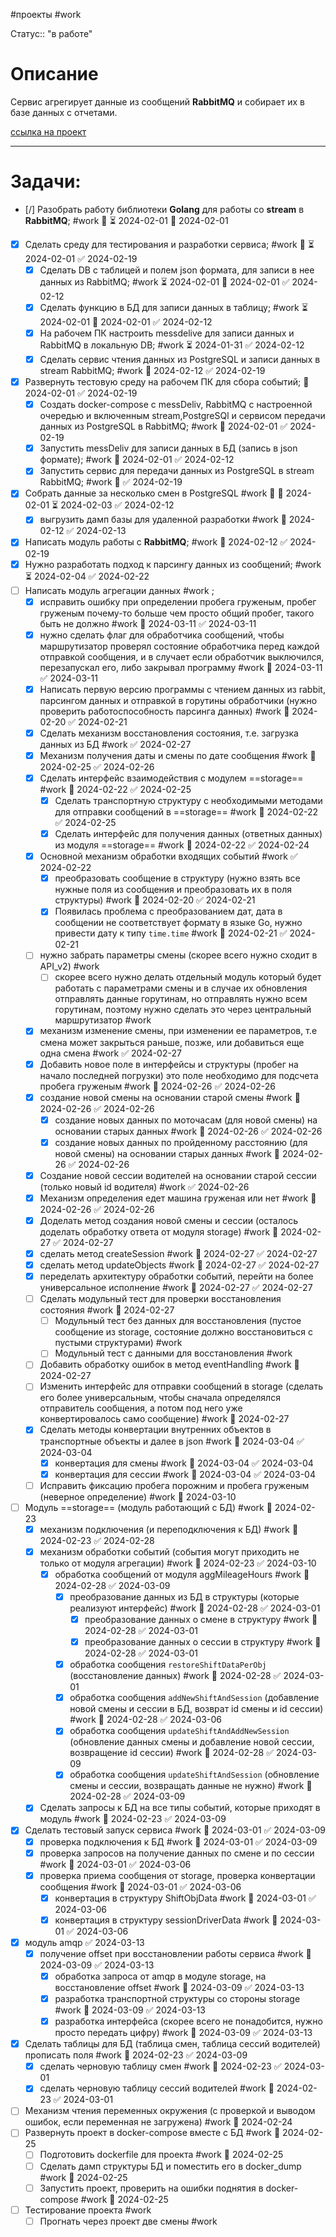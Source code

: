 #проекты
#work

Статус:: "в работе"
# Описание
Сервис агрегирует данные из сообщений __RabbitMQ__ и собирает их в базе данных с отчетами.

[ссылка на проект](https://github.com/SouthUral/agg-data-per-shift)

___

# Задачи:
- [/] Разобрать работу библиотеки __Golang__  для работы со __stream__ в __RabbitMQ__; #work  🔼 ⏳ 2024-02-01 📅 2024-02-01
- [x] Сделать среду для тестирования и разработки сервиса; #work 🔼 ⏳ 2024-02-01 ✅ 2024-02-19
	- [x] Сделать DB с таблицей и полем json  формата, для записи в нее данных из RabbitMQ; #work ⏳ 2024-02-01 📅 2024-02-01 ✅ 2024-02-12
	- [x] Сделать функцию в БД для записи данных в таблицу; #work ⏳ 2024-02-01 📅 2024-02-01 ✅ 2024-02-12
	- [x] На рабочем ПК настроить messdelive для записи данных и RabbitMQ в локальную DB; #work ⏳ 2024-01-31 ✅ 2024-02-12
	- [x] Сделать сервис чтения данных из PostgreSQL и записи данных в stream RabbitMQ; #work 📅 2024-02-12 ✅ 2024-02-19
- [x] Развернуть тестовую среду на рабочем ПК для сбора событий; 📅 2024-02-01 ✅ 2024-02-19
	- [x] Создать  docker-compose c messDeliv, RabbitMQ с настроенной очередью и включенным stream,PostgreSQl и сервисом передачи данных из PostgreSQL в RabbitMQ; #work 📅 2024-02-01 ✅ 2024-02-19
	- [x] Запустить messDeliv для записи данных в БД (запись в json формате); #work 📅 2024-02-01 ✅ 2024-02-12
	- [x] Запустить сервис для передачи данных из PostgreSQL в stream RabbitMQ; #work  📅 ✅ 2024-02-19
- [x] Собрать данные за несколько смен в PostgreSQL #work 🔼 🛫 2024-02-01 ⏳ 2024-02-03 ✅ 2024-02-12
	- [x] выгрузить дамп базы для удаленной разработки #work 📅 2024-02-12 ✅ 2024-02-13
- [x] Написать модуль работы с __RabbitMQ__; #work 📅 2024-02-12 ✅ 2024-02-19
- [x] Нужно разработать подход к парсингу данных из сообщений; #work ⏳ 2024-02-04 ✅ 2024-02-22
- [ ] Написать модуль агрегации данных #work ;
	- [x] исправить ошибку при определении пробега груженым, пробег груженым почему-то больше чем просто общий пробег, такого быть не должно #work 📅 2024-03-11 ✅ 2024-03-11
	- [x] нужно сделать флаг для обработчика сообщений, чтобы маршрутизатор проверял состояние обработчика перед каждой отправкой сообщения, и в случает если обработчик выключился, перезапускал его, либо закрывал программу #work 📅 2024-03-11 ✅ 2024-03-11
	- [x] Написать первую версию программы с чтением данных из rabbit, парсингом данных и отправкой в горутины обработчики (нужно проверить работоспособность парсинга данных) #work 📅 2024-02-20 ✅ 2024-02-21
	- [x] Сделать механизм восстановления состояния, т.е. загрузка данных из БД #work ✅ 2024-02-27
	- [x] Механизм получения даты и смены по дате сообщения #work 📅 2024-02-25 ✅ 2024-02-26
	- [x] Сделать интерфейс взаимодействия с модулем ==storage== #work 📅 2024-02-22 ✅ 2024-02-25
		- [x] Сделать транспортную структуру с необходимыми методами для отправки сообщений в ==storage== #work 📅 2024-02-22 ✅ 2024-02-25
		- [x] Сделать интерфейс для получения данных (ответных данных) из модуля ==storage== #work 📅 2024-02-22 ✅ 2024-02-24
	- [x] Основной механизм обработки входящих событий #work ✅ 2024-02-22
		- [x] преобразовать сообщение в структуру (нужно взять все нужные поля из сообщения и преобразовать их в поля структуры) #work 📅 2024-02-20 ✅ 2024-02-21
		- [x] Появилась проблема с преобразованием дат, дата в сообщении не соответствует формату в языке Go, нужно привести дату к типу `time.time` #work 📅 2024-02-21 ✅ 2024-02-21
	- [ ] нужно забрать параметры смены (скорее всего нужно сходит в API_v2) #work 
		- [ ] скорее всего нужно делать отдельный модуль который будет работать с параметрами смены и в случае их обновления отправлять данные горутинам, но отправлять нужно всем горутинам, поэтому нужно сделать это через центральный маршрутизатор #work
	- [x] механизм изменение смены, при изменении ее параметров, т.е смена может закрыться раньше, позже, или добавиться еще одна смена #work ✅ 2024-02-27
	- [x] Добавить новое поле в интерфейсы и структуры (пробег на начало последней погрузки) это поле необходимо для подсчета пробега груженым #work 📅 2024-02-26 ✅ 2024-02-26
	- [x] создание новой смены на основании старой смены #work 📅 2024-02-26 ✅ 2024-02-26
		- [x] создание новых данных по моточасам (для новой смены) на основании старых данных #work 📅 2024-02-26 ✅ 2024-02-26
		- [x] создание новых данных по пройденному расстоянию (для новой смены) на основании старых данных #work 📅 2024-02-26 ✅ 2024-02-26
	- [x] Создание новой сессии водителей на основании старой сессии (только новый id водителя) #work ✅ 2024-02-26
	- [x] Механизм определения едет машина груженая или нет #work 📅 2024-02-26 ✅ 2024-02-26
	- [x] Доделать метод создания новой смены и сессии (осталось доделать обработку ответа от модуля storage) #work 📅 2024-02-27 ✅ 2024-02-27
	- [x] сделать метод createSession #work 📅 2024-02-27 ✅ 2024-02-27
	- [x] сделать метод updateObjects #work 📅 2024-02-27 ✅ 2024-02-27
	- [x] переделать архитектуру обработки событий, перейти на более универсальное исполнение #work 📅 2024-02-27 ✅ 2024-02-27
	- [ ] Сделать модульный тест для проверки восстановления состояния #work 📅 2024-02-27 
		- [ ] Модульный тест без данных для восстановления (пустое сообщение из storage, состояние должно восстановиться с пустыми структурами) #work 
		- [ ] Модульный тест с данными для восстановления #work 
	- [ ] Добавить обработку ошибок в метод eventHandling #work 📅 2024-02-27 
	- [ ] Изменить интерфейс для отправки сообщений в storage (сделать его более универсальным, чтобы сначала определялся отправитель сообщения, а потом под него уже конвертировалось само сообщение) #work 📅 2024-02-27 
	- [x] Сделать методы конвертации внутренних объектов в транспортные объекты и далее в json #work 📅 2024-03-04 ✅ 2024-03-04
		- [x] конвертация для смены #work 📅 2024-03-04 ✅ 2024-03-04
		- [x] конвертация для сессии #work 📅 2024-03-04 ✅ 2024-03-04
	- [ ] Исправить фиксацию пробега порожним и пробега груженым (неверное определение) #work 📅 2024-03-10 
- [ ] Модуль ==storage== (модуль работающий с БД) #work 📅 2024-02-23 
	- [x] механизм подключения (и переподключения к БД) #work 📅 2024-02-23 ✅ 2024-02-28
	- [x] механизм обработки событий (события могут приходить не только от модуля агрегации) #work 📅 2024-02-23 ✅ 2024-03-10
		- [x] обработка сообщений от модуля aggMileageHours #work 📅 2024-02-28 ✅ 2024-03-09
			- [x] преобразование данных из БД в структуры (которые реализуют интерфейс) #work 📅 2024-02-28 ✅ 2024-03-01
				- [x] преобразование данных о смене в структуру #work 📅 2024-02-28 ✅ 2024-03-01
				- [x] преобразование данных о сессии в структуру #work 📅 2024-02-28 ✅ 2024-03-01
			- [x] обработка сообщения `restoreShiftDataPerObj` (восстановление данных) #work 📅 2024-02-28 ✅ 2024-03-01
			- [x] обработка сообщения `addNewShiftAndSession` (добавление новой смены и сессии в БД, возврат id смены и id сессии) #work 📅 2024-02-28 ✅ 2024-03-06
			- [x] обработка сообщения `updateShiftAndAddNewSession` (обновление данных смены и добавление новой сессии, возвращение id сессии) #work 📅 2024-02-28 ✅ 2024-03-09
			- [x] обработка сообщения `updateShiftAndSession` (обновление смены и сессии, возвращать данные не нужно) #work 📅 2024-02-28 ✅ 2024-03-09
	- [x] Сделать запросы к БД на все типы событий, которые приходят в модуль #work 📅 2024-02-23 ✅ 2024-03-09
- [x] Сделать тестовый запуск сервиса #work 📅 2024-03-01 ✅ 2024-03-09
	- [x] проверка подключения к БД #work 📅 2024-03-01 ✅ 2024-03-09
	- [x] проверка запросов на получение данных по смене и по сессии #work 📅 2024-03-01 ✅ 2024-03-06
	- [x] проверка приема сообщения от storage, проверка конвертации сообщения #work 📅 2024-03-01 ✅ 2024-03-06
		- [x] конвертация в структуру ShiftObjData #work 📅 2024-03-01 ✅ 2024-03-06
		- [x] конвертация в структуру sessionDriverData #work 📅 2024-03-01 ✅ 2024-03-06
- [x] модуль amqp ✅ 2024-03-13
	- [x] получение offset при восстановлении работы сервиса #work 📅 2024-03-09 ✅ 2024-03-13
		- [x] обработка запроса от amqp в модуле storage,  на восстановление offset #work 📅 2024-03-09 ✅ 2024-03-13
		- [x] разработка транспортной структуры со стороны storage #work 📅 2024-03-09 ✅ 2024-03-13
		- [x] разработка интерфейса (скорее всего не понадобится, нужно просто передать цифру) #work 📅 2024-03-09 ✅ 2024-03-13
- [x] Сделать таблицы для БД (таблица смен, таблица сессий водителей) прописать поля #work 📅 2024-02-23 ✅ 2024-03-09
	- [x] сделать черновую таблицу смен #work 📅 2024-02-23 ✅ 2024-03-01
	- [x] сделать черновую таблицу сессий водителей #work 📅 2024-02-23 ✅ 2024-03-01
- [ ] Механизм чтения переменных окружения (с проверкой и выводом ошибок, если переменная не загружена) #work 📅 2024-02-24 
- [ ] Развернуть проект в docker-compose вместе с БД #work 📅 2024-02-25 
	- [ ] Подготовить dockerfile для проекта #work 📅 2024-02-25 
	- [ ] Сделать дамп структуры БД и поместить его в docker_dump #work 📅 2024-02-25 
	- [ ] Запустить проект, проверить на ошибки поднятия в docker-compose #work 📅 2024-02-25 
- [ ] Тестирование проекта #work 
	- [ ] Прогнать через проект две смены #work 